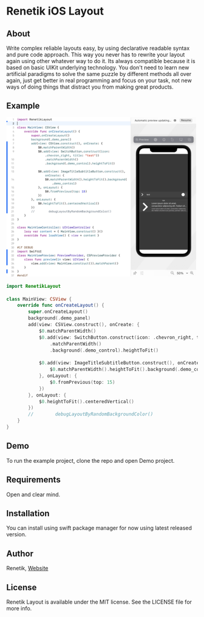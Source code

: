 # Renetik iOS Layout

## About
Write complex reliable layouts easy, 
by using declarative readable syntax and pure code approach. 
This way you never has to rewrite your layout again using other whatever way to do it. 
Its always compatible because it is based on basic UIKit underlying technology. 
You don't need to learn new artificial paradigms to solve the same puzzle 
by different methods all over again, 
just get better in real programming and focus on your task, 
not new ways of doing things that distract you from making great products.

## Example

<p align="left">
    <img src="https://github.com/renetik/renetik-ios-layout/blob/0ae677a63fa9c557135a91d21d90a8e22f824547/Images/ScreenShot1.png?raw=true" width="500">
</p>

```swift
import RenetikLayout

class MainView: CSView {
    override func onCreateLayout() {
        super.onCreateLayout()
        background(.demo_panel)
        add(view: CSView.construct(), onCreate: {
            $0.matchParentWidth()
            $0.add(view: SwitchButton.construct(icon: .chevron_right, title: "test"))
                .matchParentWidth()
                .background(.demo_control).heightToFit()
            
            $0.add(view: ImageTitleSubtitleButton.construct(), onCreate: {
                $0.matchParentWidth().heightToFit().background(.demo_control)
            }, onLayout: {
                $0.fromPrevious(top: 15)
            })
        }, onLayout: {
            $0.heightToFit().centeredVertical()
        })
        //        debugLayoutByRandomBackgroundColor()
    }
}
```

## Demo
To run the example project, clone the repo and open Demo project.

## Requirements
Open and clear mind.

## Installation
You can install using swift package manager for now using latest released version.

## Author
Renetik, [Website](https://rene-dohan.github.io)

## License
Renetik Layout is available under the MIT license. See the LICENSE file for more info.
